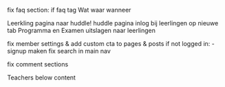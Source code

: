 <!-- Faq Section -->
fix faq section: if faq tag
Wat waar wanneer

<!-- Leerlingen -->
Leerkling pagina naar huddle!
huddle pagina inlog bij leerlingen op nieuwe tab 
Programma en Examen uitslagen naar leerlingen

<!-- Members-->
fix member settings & add custom cta to pages & posts if not logged in: -signup maken
fix search in main nav

fix comment sections

<!-- Over ons template -->
Teachers below content




